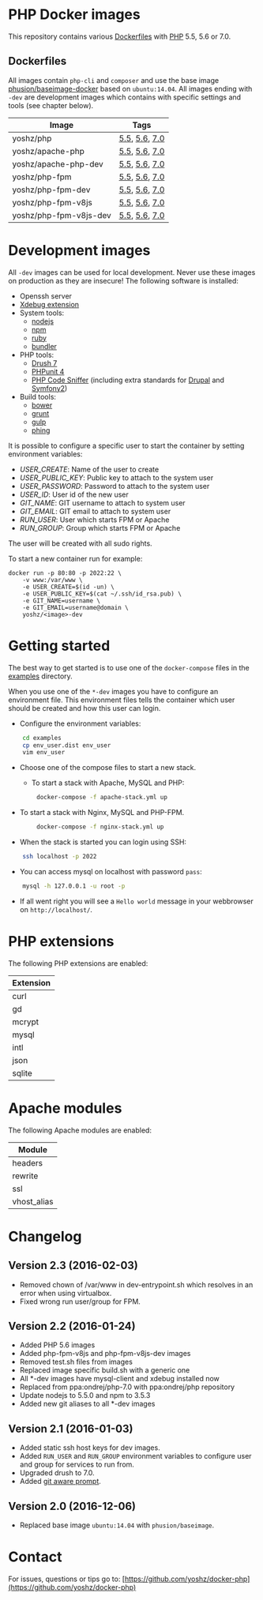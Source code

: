 PHP Docker images
=================

This repository contains various [Dockerfiles](https://www.docker.com/) with [PHP](http://www.php.net/) 5.5, 5.6 or 7.0.

Dockerfiles
-----------

All images contain `php-cli` and `composer` and use the base image [phusion/baseimage-docker](https://hub.docker.com/r/phusion/baseimage/) based on `ubuntu:14.04`.
All images ending with `-dev` are development images which contains with specific settings and tools (see chapter below).

| Image                  | Tags
|------------------------|------------
| yoshz/php              | [5.5](5.5/php), [5.6](5.6/php), [7.0](7.0/php)
| yoshz/apache-php       | [5.5](5.5/apache-php), [5.6](5.6/apache-php), [7.0](7.0/apache-php)
| yoshz/apache-php-dev   | [5.5](5.5/apache-php-dev), [5.6](5.6/apache-php-dev), [7.0](7.0/apache-php-dev)
| yoshz/php-fpm          | [5.5](5.5/php-fpm), [5.6](5.6/php-fpm), [7.0](7.0/php-fpm)
| yoshz/php-fpm-dev      | [5.5](5.5/php-fpm-dev), [5.6](5.6/php-fpm-dev), [7.0](7.0/php-fpm-dev)
| yoshz/php-fpm-v8js     | [5.5](5.5/php-fpm-v8js), [5.6](5.6/php-fpm-v8js), [7.0](7.0/php-fpm-v8js)
| yoshz/php-fpm-v8js-dev | [5.5](5.5/php-fpm-v8js-dev), [5.6](5.6/php-fpm-v8js-dev), [7.0](7.0/php-fpm-v8js-dev)


Development images
==================

All `-dev` images can be used for local development. Never use these images on production as they are insecure!
The following software is installed:

* Openssh server
* [Xdebug extension](http://xdebug.org/)
* System tools:
  * [nodejs](https://nodejs.org/)
  * [npm](https://www.npmjs.com/)
  * [ruby](https://rubygems.org/)
  * [bundler](http://bundler.io/)
* PHP tools:
  * [Drush 7](https://github.com/drush-ops/drush)
  * [PHPunit 4](https://github.com/sebastianbergmann/phpunit)
  * [PHP Code Sniffer](https://github.com/squizlabs/PHP_CodeSniffer) (including extra standards for [Drupal](https://www.drupal.org/project/coder) and [Symfony2](https:///github.com/escapestudios/Symfony2-coding-standard))
* Build tools:
  * [bower](http://bower.io/)
  * [grunt](http://gruntjs.com/)
  * [gulp](http://gulpjs.com/)
  * [phing](https://www.phing.info/)

It is possible to configure a specific user to start the container by setting environment variables:

* *USER_CREATE*: Name of the user to create
* *USER_PUBLIC_KEY*: Public key to attach to the system user
* *USER_PASSWORD*: Password to attach to the system user
* *USER_ID*: User id of the new user
* *GIT_NAME*: GIT username to attach to system user
* *GIT_EMAIL*: GIT email to attach to system user
* *RUN_USER*: User which starts FPM or Apache
* *RUN_GROUP*: Group which starts FPM or Apache

The user will be created with all sudo rights.

To start a new container run for example:

    docker run -p 80:80 -p 2022:22 \
        -v www:/var/www \
        -e USER_CREATE=$(id -un) \
        -e USER_PUBLIC_KEY=$(cat ~/.ssh/id_rsa.pub) \
        -e GIT_NAME=username \
        -e GIT_EMAIL=username@domain \
        yoshz/<image>-dev


Getting started
===============

The best way to get started is to use one of the `docker-compose` files in the [examples](examples) directory.

When you use one of the `*-dev` images you have to configure an environment file.
This environment files tells the container which user should be created and how this user can login.

* Configure the environment variables:
```bash
    cd examples
    cp env_user.dist env_user
    vim env_user
```

* Choose one of the compose files to start a new stack.

  * To start a stack with Apache, MySQL and PHP:
```bash
        docker-compose -f apache-stack.yml up
```
  * To start a stack with Nginx, MySQL and PHP-FPM.
```bash
        docker-compose -f nginx-stack.yml up
```

* When the stack is started you can login using SSH:
```bash
    ssh localhost -p 2022
```

* You can access mysql on localhost with password `pass`:
```bash
    mysql -h 127.0.0.1 -u root -p
```

* If all went right you will see a `Hello world` message in your webbrowser on `http://localhost/`.


PHP extensions
==============

The following PHP extensions are enabled:

| Extension
|------------
| curl
| gd
| mcrypt
| mysql
| intl
| json
| sqlite


Apache modules
==============

The following Apache modules are enabled:

| Module
|--------------
| headers
| rewrite
| ssl
| vhost_alias


Changelog
=========

Version 2.3 (2016-02-03)
------------------------

* Removed chown of /var/www in dev-entrypoint.sh which resolves in an error when using virtualbox.
* Fixed wrong run user/group for FPM.

Version 2.2 (2016-01-24)
------------------------

* Added PHP 5.6 images
* Added php-fpm-v8js and php-fpm-v8js-dev images
* Removed test.sh files from images
* Replaced image specific build.sh with a generic one
* All *-dev images have mysql-client and xdebug installed now
* Replaced from ppa:ondrej/php-7.0 with ppa:ondrej/php repository
* Update nodejs to 5.5.0 and npm to 3.5.3
* Added new git aliases to all *-dev images

Version 2.1 (2016-01-03)
------------------------

* Added static ssh host keys for dev images.
* Added `RUN_USER` and `RUN_GROUP` environment variables to configure user and group for services to run from.
* Upgraded drush to 7.0.
* Added [git aware prompt](https://github.com/jimeh/git-aware-prompt).


Version 2.0 (2016-12-06)
------------------------

* Replaced base image `ubuntu:14.04` with `phusion/baseimage`.


Contact
=======

For issues, questions or tips go to:
[https://github.com/yoshz/docker-php](https://github.com/yoshz/docker-php)
